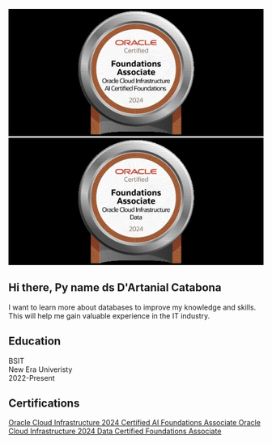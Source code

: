 ![Laravel logotype min](https://github.com/dwightpascua/Oracle-Certificates/blob/main/OCI%20AI%20Certfied%20Foundations%20.jpg)
![Laravel logotype min](https://github.com/dwightpascua/Oracle-Certificates/blob/main/OCI%20Data%20Certified%20Foundations%20Associate.jpg)

## <hl> Hi there, Py name ds D'Artanial Catabona </h1>
I want to learn more about databases to improve my knowledge and skills. This will help me gain valuable experience in the IT industry.
<h2>Education</h2> 
BSIT 
<br>
New Era Univeristy 
<br> 
2022-Present
<h2>Certifications</h2>
<a href= "https://catalog-education.oracle.com/ords/certview/sharebadge?id=92BBE7F684787C714A051019928255D1F33205D37CF9CDB1F70FB4948373D603"> Oracle Cloud Infrastructure 2024 Certified AI Foundations Associate </a>
<a href= "https://catalog-education.oracle.com/ords/certview/sharebadge?id=EB910E970871272D59BB2D01E316596F54A05096350FCA7D6B1C9D1CEE15CA89"> Oracle Cloud Infrastructure 2024 Data Certified Foundations Associate </a>
 <br> 

